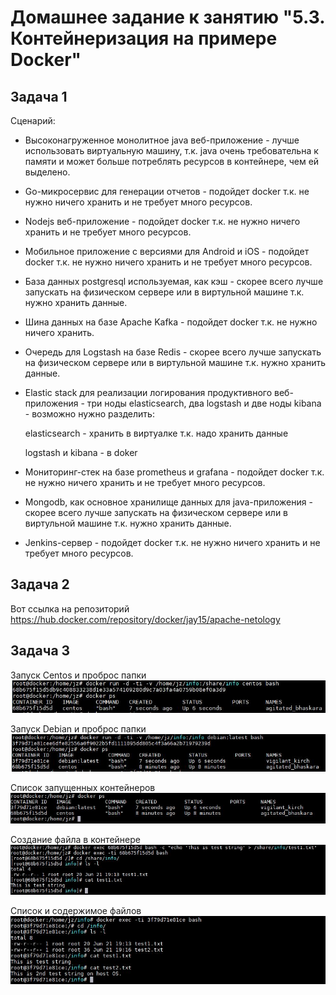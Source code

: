 # Домашнее задание к занятию "5.3. Контейнеризация на примере Docker"

## Задача 1

Сценарий:

- Высоконагруженное монолитное java веб-приложение - лучше
использовать виртуальную машину, т.к. java очень требовательна к памяти
и может больше потреблять ресурсов в контейнере, чем ей выделено.
- Go-микросервис для генерации отчетов - подойдет docker т.к. не нужно ничего хранить и 
не требует много ресурсов.  
- Nodejs веб-приложение - подойдет docker т.к. не нужно ничего хранить и 
не требует много ресурсов.
- Мобильное приложение c версиями для Android и iOS - подойдет docker т.к. не нужно ничего хранить и 
не требует много ресурсов.
- База данных postgresql используемая, как кэш - скорее всего лучше запускать на физическом сервере 
или в виртульной машине т.к. нужно хранить данные.
- Шина данных на базе Apache Kafka - подойдет docker т.к. не нужно ничего хранить.
- Очередь для Logstash на базе Redis - скорее всего лучше запускать на физическом сервере 
или в виртульной машине т.к. нужно хранить данные.
- Elastic stack для реализации логирования продуктивного веб-приложения - три ноды elasticsearch, два logstash и две ноды kibana - 
возможно нужно разделить: 
  
  elasticsearch - хранить в виртуалке т.к. надо хранить данные
  
  logstash и kibana - в doker
- Мониторинг-стек на базе prometheus и grafana - подойдет docker т.к. не нужно ничего хранить и 
не требует много ресурсов.
- Mongodb, как основное хранилище данных для java-приложения - скорее всего лучше запускать на физическом сервере 
или в виртульной машине т.к. нужно хранить данные.
-  Jenkins-сервер - подойдет docker т.к. не нужно ничего хранить и 
не требует много ресурсов. 
   
## Задача 2

Вот ссылка на репозиторий https://hub.docker.com/repository/docker/jay15/apache-netology

## Задача 3

Запуск Centos и проброс папки
![Запуск Centos и проброс папки](run_centos.JPG)

Запуск Debian и проброс папки
![Запуск Debian и проброс папки](run_debian.JPG)

Список запущенных контейнеров
![Список запущенных контейнеров](docker_ps.JPG)

Создание файла в контейнере
![Создание файла в контейнере](docker_exec.JPG)
  
Список и содержимое файлов
![Список и содержимое файлов](docker_ls.JPG)